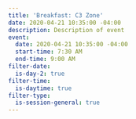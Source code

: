 ```yaml
---
title: 'Breakfast: C3 Zone'
date: 2020-04-21 10:35:00 -04:00
description: Description of event
event:
  date: 2020-04-21 10:35:00 -04:00
  start-time: 7:30 AM
  end-time: 9:00 AM
filter-date:
  is-day-2: true
filter-time:
  is-daytime: true
filter-type:
  is-session-general: true
---
```



